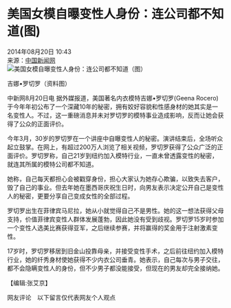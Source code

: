 # 美国女模自曝变性人身份：连公司都不知道(图)

2014年08月20日 10:43    
来源：[中国新闻网](http://www.chinanews.com/)  
![美国女模自曝变性人身份：连公司都不知道（图）](http://www.chinanews.com/fileftp/2020/03/2020-03-11/U194P4T8D6511296F107DT20140820104327.jpg)

吉娜•罗切罗（资料图）

中新网8月20日电 据外媒报道，美国著名内衣模特吉娜•罗切罗(Geena Rocero)于今年年初公布了一个深藏10年的秘密，拥有姣好容貌和性感身材的她其实是一名变性人。不过，这一重磅消息并未对罗切罗的模特事业造成影响，反而让她会获得了公众的正面评价。

今年3月，30岁的罗切罗在一个讲座中自曝变性人的秘密。演讲结束后，全场听众起立鼓掌。在网上，有超过200万人浏览了相关视频，罗切罗获得了公众广泛的正面评价。罗切罗称，自己21岁到纽约加入模特行业，一直未曾透露变性的秘密，就连其所属的模特公司都不知道。

她称，自己每天都担心会被戳穿身份，担心大家认为她存心欺骗，以致失去客户，毁了自己的事业。但去年她在墨西哥庆祝生日时，向男友表示决定公开自己是变性人的秘密，更要分享自己变成女性的全部过程。

罗切罗出生在菲律宾马尼拉，她从小就觉得自己不是男性。她的这一想法获得父母支持，价值菲律宾变性人群体发展蓬勃，因此她没有受到歧视。罗切罗15岁时参加一个变性人选美比赛获得亚军，之后继续参赛，并将赢得的奖金用于注射激素变性。

17岁时，罗切罗移居到旧金山投靠母亲，并接受变性手术，之后前往纽约加入模特行业，她的纤秀身材使她获得不少内衣公司垂青。她表示，自己每次与男子交往，都不会隐瞒变性人的身份，但不少男子都没能接受，但现在的男友却完全接纳她。

【编辑:张艾京】

网友评论　以下留言仅代表网友个人观点